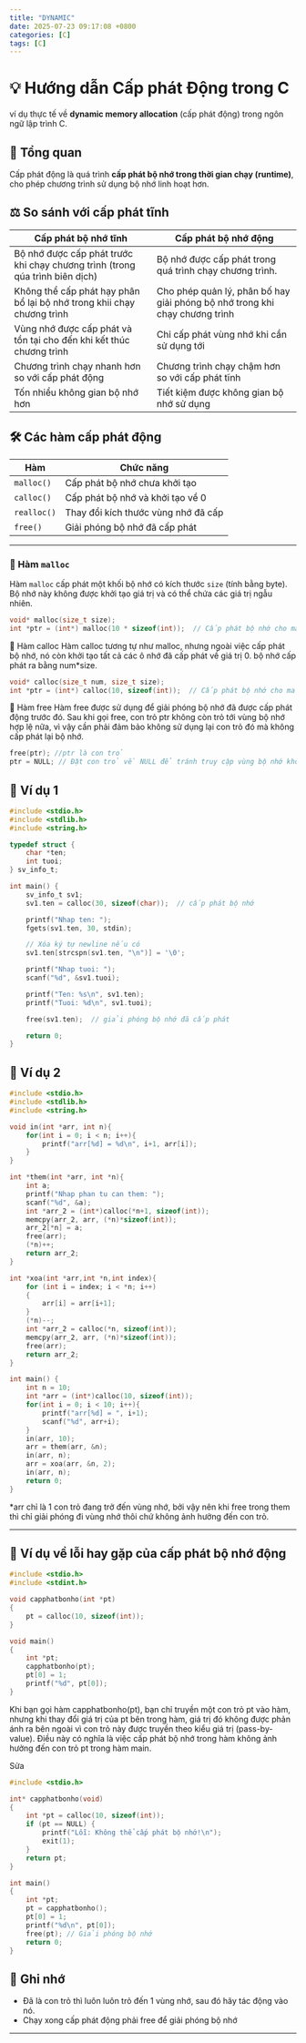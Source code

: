 ```yaml
---
title: "DYNAMIC"
date: 2025-07-23 09:17:08 +0800
categories: [C]
tags: [C]
---
```


# 💡 Hướng dẫn Cấp phát Động trong C

ví dụ thực tế về **dynamic memory allocation** (cấp phát động) trong ngôn ngữ lập trình C.

## 🧠 Tổng quan

Cấp phát động là quá trình **cấp phát bộ nhớ trong thời gian chạy (runtime)**, cho phép chương trình sử dụng bộ nhớ linh hoạt hơn.

## ⚖️ So sánh với cấp phát tĩnh
| Cấp phát bộ nhớ tĩnh| Cấp phát bộ nhớ động|
|---------------------|---------------------|
|Bộ nhớ được cấp phát trước khi chạy  chương trình (trong qúa trình biên dịch)| Bộ nhớ được cấp phát trong quá trình chạy chương trình.|
|Không thể cấp phát hạy phân bổ lại bộ nhớ trong khii chạy chương trình| Cho phép quản lý, phân bố hay giải phóng bộ nhớ trong khi chạy chương trình|
|Vùng nhớ được cấp phát và tồn tại cho đến khi kết thúc chương trình| Chỉ cấp phát vùng nhớ khi cần sử dụng tới|
|Chương trình chạy nhanh hơn so với cấp phát động| Chương trình chạy chậm hơn so với cấp phát tĩnh|
|Tốn nhiểu không gian bộ nhớ hơn | Tiết kiệm được không gian bộ nhớ sử dụng|


## 🛠️ Các hàm cấp phát động

| Hàm     | Chức năng                              |
|---------|----------------------------------------|
| `malloc()` | Cấp phát bộ nhớ chưa khởi tạo       |
| `calloc()` | Cấp phát bộ nhớ và khởi tạo về 0     |
| `realloc()`| Thay đổi kích thước vùng nhớ đã cấp |
| `free()`   | Giải phóng bộ nhớ đã cấp phát       |

---

### 📌 Hàm `malloc`
Hàm `malloc` cấp phát một khối bộ nhớ có kích thước `size` (tính bằng byte). Bộ nhớ này không được khởi tạo giá trị và có thể chứa các giá trị ngẫu nhiên.

```c
void* malloc(size_t size);
int *ptr = (int*) malloc(10 * sizeof(int));  // Cấp phát bộ nhớ cho mảng 10 phần tử kiểu int
```

📌 Hàm calloc
Hàm calloc tương tự như malloc, nhưng ngoài việc cấp phát bộ nhớ, nó còn khởi tạo tất cả các ô nhớ đã cấp phát về giá trị 0. bộ nhớ cấp phát ra bằng num*size.

```c
void* calloc(size_t num, size_t size);
int *ptr = (int*) calloc(10, sizeof(int));  // Cấp phát bộ nhớ cho mảng 10 phần tử kiểu int và khởi tạo về 0
```

📌 Hàm free
Hàm free được sử dụng để giải phóng bộ nhớ đã được cấp phát động trước đó. Sau khi gọi free, con trỏ ptr không còn trỏ tới vùng bộ nhớ hợp lệ nữa, vì vậy cần phải đảm bảo không sử dụng lại con trỏ đó mà không cấp phát lại bộ nhớ.

```c
free(ptr); //ptr là con trỏ
ptr = NULL; // Đặt con trỏ về NULL để tránh truy cập vùng bộ nhớ không hợp lệ
```

## 📌 Ví dụ 1

```c
#include <stdio.h>
#include <stdlib.h>
#include <string.h>

typedef struct {
    char *ten;
    int tuoi;
} sv_info_t;

int main() {
    sv_info_t sv1;
    sv1.ten = calloc(30, sizeof(char));  // cấp phát bộ nhớ

    printf("Nhap ten: ");
    fgets(sv1.ten, 30, stdin);

    // Xóa ký tự newline nếu có
    sv1.ten[strcspn(sv1.ten, "\n")] = '\0';

    printf("Nhap tuoi: ");
    scanf("%d", &sv1.tuoi);

    printf("Ten: %s\n", sv1.ten);
    printf("Tuoi: %d\n", sv1.tuoi);

    free(sv1.ten);  // giải phóng bộ nhớ đã cấp phát

    return 0;
}

```
## 📌 Ví dụ 2
```c
#include <stdio.h>
#include <stdlib.h>
#include <string.h>

void in(int *arr, int n){
    for(int i = 0; i < n; i++){
        printf("arr[%d] = %d\n", i+1, arr[i]);
    }
}

int *them(int *arr, int *n){
    int a;
    printf("Nhap phan tu can them: ");
    scanf("%d", &a);
    int *arr_2 = (int*)calloc(*n+1, sizeof(int));
    memcpy(arr_2, arr, (*n)*sizeof(int));
    arr_2[*n] = a;
    free(arr);
    (*n)++;
    return arr_2;
}

int *xoa(int *arr,int *n,int index){
    for (int i = index; i < *n; i++)
    {
        arr[i] = arr[i+1];
    }
    (*n)--;
    int *arr_2 = calloc(*n, sizeof(int));
    memcpy(arr_2, arr, (*n)*sizeof(int));
    free(arr);
    return arr_2;
}

int main() {
    int n = 10;
    int *arr = (int*)calloc(10, sizeof(int));
    for(int i = 0; i < 10; i++){
        printf("arr[%d] = ", i+1);
        scanf("%d", arr+i);
    }
    in(arr, 10);
    arr = them(arr, &n);
    in(arr, n);
    arr = xoa(arr, &n, 2);
    in(arr, n);
    return 0;
}

```
*arr chỉ là 1 con trỏ đang trở đến vùng nhớ, bởi vậy nên khi free trong them thì chỉ giải phóng đi vùng nhớ thôi chứ không ảnh hưởng đến con trỏ.

---

## 📌 Ví dụ về lỗi hay gặp của cấp phát bộ nhớ động
```c
#include <stdio.h>
#include <stdint.h>

void capphatbonho(int *pt)
{
    pt = calloc(10, sizeof(int));
}

void main()
{
    int *pt;
    capphatbonho(pt);
    pt[0] = 1;
    printf("%d", pt[0]);
}
```
Khi bạn gọi hàm capphatbonho(pt), bạn chỉ truyền một con trỏ pt vào hàm, nhưng khi thay đổi giá trị của pt bên trong hàm, giá trị đó không được phản ánh ra bên ngoài vì con trỏ này được truyền theo kiểu giá trị (pass-by-value). Điều này có nghĩa là việc cấp phát bộ nhớ trong hàm không ảnh hưởng đến con trỏ pt trong hàm main.

Sửa
```c
#include <stdio.h>

int* capphatbonho(void)
{
    int *pt = calloc(10, sizeof(int));
    if (pt == NULL) {
        printf("Lỗi: Không thể cấp phát bộ nhớ!\n");
        exit(1);
    }
    return pt;
}

int main()
{
    int *pt;
    pt = capphatbonho();
    pt[0] = 1;
    printf("%d\n", pt[0]);
    free(pt); // Giải phóng bộ nhớ
    return 0;
}
```

## 📌 Ghi nhớ
- Đã là con trỏ thì luôn luôn trỏ đến 1 vùng nhớ, sau đó hãy tác động vào nó.
- Chạy xong cấp phát động phải free để giải phóng bộ nhớ
---